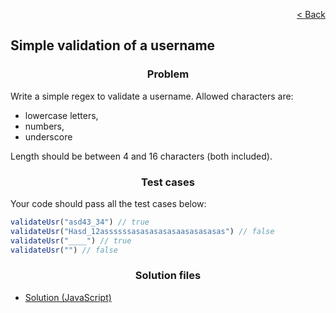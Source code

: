 <p align="right">
  <a href="../home.md">< Back</a>
</p>

<h2>Simple validation of a username</h2>

<h3 align="center">Problem</h3>

<p>Write a simple regex to validate a username. Allowed characters are:</p>

- lowercase letters,
- numbers,
- underscore

<p>Length should be between 4 and 16 characters (both included).</p>

<h3 align="center">Test cases</h3>

<p>Your code should pass all the test cases below:</p>

```js
validateUsr("asd43_34") // true
validateUsr("Hasd_12assssssasasasasasaasasasasas") // false
validateUsr("____") // true
validateUsr("") // false
```

<h3 align="center">Solution files</h3>

- [Solution (JavaScript)](./solution.js)